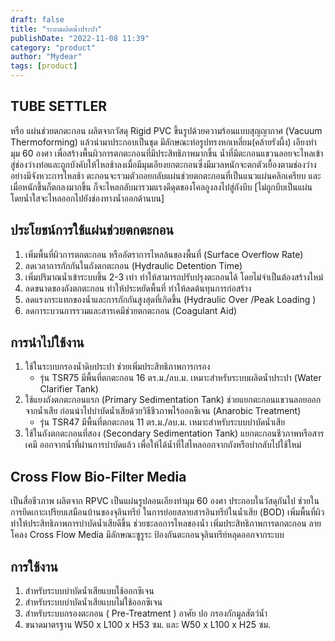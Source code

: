 ```yaml
---
draft: false
title: "ระบบผลิตน้ำประปา"
publishDate: "2022-11-08 11:39"
category: "product"
author: "Mydear"
tags: [product]
---
```


## TUBE SETTLER

หรือ แผ่นช่วยตกตะกอน ผลิตจากวัสดุ Rigid PVC ขึ้นรูปด้วยความร้อนแบบสุญญากาศ (Vacuum Thermoforming) แล้วนำมาประกอบเป็นชุด มีลักษณะท่อรูปทรงหกเหลี่ยม(คล้ายรังผึ้ง) เอียงทำมุม 60 องศา เพื่อสร้างพื้นผิวการตกตะกอนที่มีประสิทธิภาพมากขึ้น น้ำที่มีตะกอนแขวนลอยจะไหลเข้าสู่ช่องว่างท่อและถูกบังคับให้ไหลช้าลงเมื่อมีมุมเอียงยกตะกอนซึ่งมีมวลหนักจะตกตัวเยื้องตามช่องว่างอย่างมีจังหวะการไหลช้า ตะกอนจะรวมตัวถอยกลับแผ่นช่วยตกตะกอนที่เป็นแนวแผ่นคลิกเครียบ และเมื่อหนักขึ้นก็ตกลงมากขึ้น ก็จะไหลกลับมารวมแรงดีดุดของโคลอูงลงไปสู่ถังบีบ [ไม่ถูกบีบเป็นแผ่น โดยน้ำใสจะไหลออกไปยังช่องทางน้ำออกด้านบน]

<!-- ![Tube Settler Image](data:image/webp;base64,{base64_image_string}) -->

## ประโยชน์การใช้แผ่นช่วยตกตะกอน

1. เพิ่มพื้นที่ผิวการตกตะกอน หรืออัตราการไหลล้นของพื้นที่ (Surface Overflow Rate)
2. ลดเวลาการกักกันในถังตกตะกอน (Hydraulic Detention Time)
3. เพิ่มปริมาณน้ำเข้าระบบขึ้น 2-3 เท่า ทำให้สามารถปรับปรุงตะกอนได้ โดยไม่จำเป็นต้องสร้างใหม่
4. ลดขนาดของถังตกตะกอน ทำให้ประหยัดพื้นที่ ทำให้ลดต้นทุนการก่อสร้าง
5. ลดแรงกระแทกของน้ำและการกักกันสูงสุดที่เกิดขึ้น (Hydraulic Over /Peak Loading )
6. ลดการะบวนการรวมและสารเคมีช่วยตกตะกอน (Coagulant Aid)

## การนำไปใช้งาน

1. ใช้ในระบบกรองน้ำดิบประปา ช่วยเพิ่มประสิทธิภาพการกรอง
   - รุ่น TSR75 มีพื้นที่ตกตะกอน 16 ตร.ม./ลบ.ม. เหมาะสำหรับระบบผลิตน้ำประปา (Water Clarifier Tank)
2. ใช้แยงถังตกตะกอนแรก (Primary Sedimentation Tank) ช่วยแยกตะกอนแขวนลอยออกจากน้ำเสีย ก่อนนำไปบำบัดน้ำเสียด้วยวิธีชีวภาพไร้ออกซิเจน (Anarobic Treatment)
   - รุ่น TSR47 มีพื้นที่ตกตะกอน 11 ตร.ม./ลบ.ม. เหมาะสำหรับระบบบำบัดน้ำเสีย
3. ใช้ในถังตกตะกอนที่สอง (Secondary Sedimentation Tank) แยกตะกอนชีวภาพหรือสารเคมี ออกจากน้ำที่ผ่านการบำบัดแล้ว เพื่อให้ได้น้ำที่ใสไหลออกจากถังหรือบำกลับไปใช้ใหม่

## Cross Flow Bio-Filter Media

เป็นสื่อชีวภาพ ผลิตจาก RPVC เป็นแผ่นรูปลอนเอียงทำมุม 60 องศา ประกอบในวัสดุกันไป ช่วยในการยึดเกาะเปรียบเสมือนบ้านของจุลินทรีย์ ในการย่อยสลายสารอินทรีย์ในน้ำเสีย (BOD) เพิ่มพื้นที่ผิว ทำให้ประสิทธิภาพการบำบัดน้ำเสียดีขึ้น ช่วยชะลอการไหลของน้ำ เพิ่มประสิทธิภาพการตกตะกอน ลายโคลง Cross Flow Media มีลักษณะซูรูระ ป้องกันตะกอนจุลินทรีย์หลุดออกจากระบบ

## การใช้งาน

1. สำหรับระบบบำบัดน้ำเสียแบบใช้ออกซิเจน
2. สำหรับระบบบำบัดน้ำเสียแบบไม่ใช้ออกซิเจน
3. สำหรับระบบกรองตะกอน ( Pre-Treatment ) อาศัย ปอ กรองกักมูลสัตว์น้ำ
4. ขนาดมาตรฐาน W50 x L100 x H53 ซม. และ W50 x L100 x H25 ซม.
